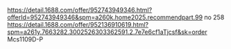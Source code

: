 https://detail.1688.com/offer/952743949346.html?offerId=952743949346&spm=a260k.home2025.recommendpart.99 по 258
https://detail.1688.com/offer/952136910619.html?spm=a261y.7663282.3002526303362591.2.7e7e6cf1aTjcsf&sk=order
Mcs1109D-P